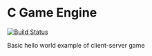 # C Game Engine

[![Build Status](https://travis-ci.org/ppbbalcer/c_game_engine.svg)](https://travis-ci.org/ppbbalcer/c_game_engine)

Basic hello world example of client-server game
